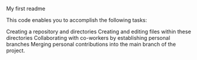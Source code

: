 My first readme

This code enables you to accomplish the following tasks:

Creating a repository and directories
Creating and editing files within these directories
Collaborating with co-workers by establishing personal branches
Merging personal contributions into the main branch of the project.
